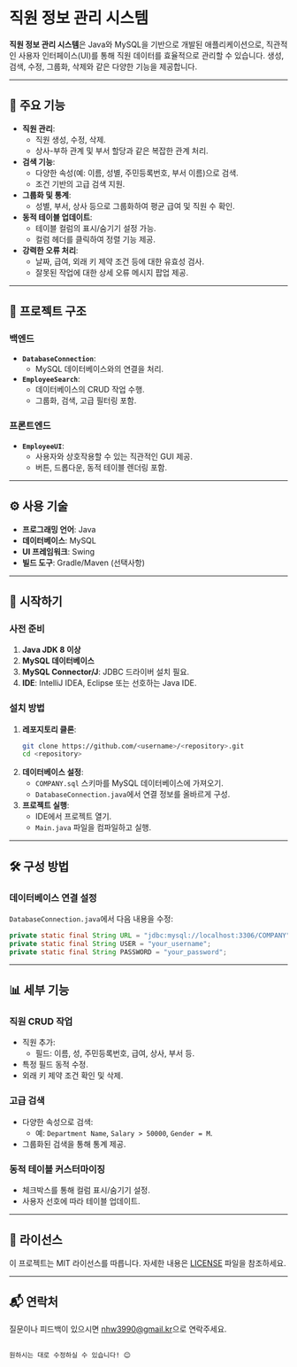 # 직원 정보 관리 시스템

**직원 정보 관리 시스템**은 Java와 MySQL을 기반으로 개발된 애플리케이션으로, 직관적인 사용자 인터페이스(UI)를 통해 직원 데이터를 효율적으로 관리할 수 있습니다. 생성, 검색, 수정, 그룹화, 삭제와 같은 다양한 기능을 제공합니다.

---

## 🎯 주요 기능
- **직원 관리**:
  - 직원 생성, 수정, 삭제.
  - 상사-부하 관계 및 부서 할당과 같은 복잡한 관계 처리.
- **검색 기능**:
  - 다양한 속성(예: 이름, 성별, 주민등록번호, 부서 이름)으로 검색.
  - 조건 기반의 고급 검색 지원.
- **그룹화 및 통계**:
  - 성별, 부서, 상사 등으로 그룹화하여 평균 급여 및 직원 수 확인.
- **동적 테이블 업데이트**:
  - 테이블 컬럼의 표시/숨기기 설정 가능.
  - 컬럼 헤더를 클릭하여 정렬 기능 제공.
- **강력한 오류 처리**:
  - 날짜, 급여, 외래 키 제약 조건 등에 대한 유효성 검사.
  - 잘못된 작업에 대한 상세 오류 메시지 팝업 제공.

---

## 📁 프로젝트 구조

### 백엔드
- **`DatabaseConnection`**:
  - MySQL 데이터베이스와의 연결을 처리.
- **`EmployeeSearch`**:
  - 데이터베이스의 CRUD 작업 수행.
  - 그룹화, 검색, 고급 필터링 포함.

### 프론트엔드
- **`EmployeeUI`**:
  - 사용자와 상호작용할 수 있는 직관적인 GUI 제공.
  - 버튼, 드롭다운, 동적 테이블 렌더링 포함.

---

## ⚙️ 사용 기술
- **프로그래밍 언어**: Java
- **데이터베이스**: MySQL
- **UI 프레임워크**: Swing
- **빌드 도구**: Gradle/Maven (선택사항)

---

## 🚀 시작하기

### 사전 준비
1. **Java JDK 8 이상**
2. **MySQL 데이터베이스**
3. **MySQL Connector/J**: JDBC 드라이버 설치 필요.
4. **IDE**: IntelliJ IDEA, Eclipse 또는 선호하는 Java IDE.

### 설치 방법
1. **레포지토리 클론**:
   ```bash
   git clone https://github.com/<username>/<repository>.git
   cd <repository>
   ```
2. **데이터베이스 설정**:
   - `COMPANY.sql` 스키마를 MySQL 데이터베이스에 가져오기.
   - `DatabaseConnection.java`에서 연결 정보를 올바르게 구성.
3. **프로젝트 실행**:
   - IDE에서 프로젝트 열기.
   - `Main.java` 파일을 컴파일하고 실행.

---

## 🛠️ 구성 방법

### 데이터베이스 연결 설정
`DatabaseConnection.java`에서 다음 내용을 수정:
```java
private static final String URL = "jdbc:mysql://localhost:3306/COMPANY";
private static final String USER = "your_username";
private static final String PASSWORD = "your_password";
```

---

## 📊 세부 기능

### 직원 CRUD 작업
- 직원 추가:
  - 필드: 이름, 성, 주민등록번호, 급여, 상사, 부서 등.
- 특정 필드 동적 수정.
- 외래 키 제약 조건 확인 및 삭제.

### 고급 검색
- 다양한 속성으로 검색:
  - 예: `Department Name`, `Salary > 50000`, `Gender = M`.
- 그룹화된 검색을 통해 통계 제공.

### 동적 테이블 커스터마이징
- 체크박스를 통해 컬럼 표시/숨기기 설정.
- 사용자 선호에 따라 테이블 업데이트.

---

## 📄 라이선스
이 프로젝트는 MIT 라이선스를 따릅니다. 자세한 내용은 [LICENSE](LICENSE) 파일을 참조하세요.

---

## 📬 연락처
질문이나 피드백이 있으시면 [nhw3990@gmail.kr](mailto:nhw3990@gmail.com)으로 연락주세요.
```

원하시는 대로 수정하실 수 있습니다! 😊
